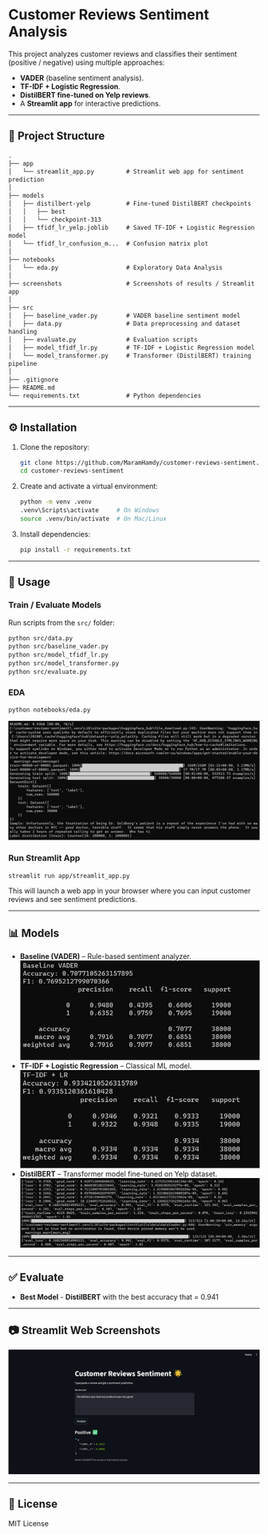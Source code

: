 # Customer Reviews Sentiment Analysis

This project analyzes customer reviews and classifies their sentiment (positive / negative) using multiple approaches:
- **VADER** (baseline sentiment analysis).
- **TF-IDF + Logistic Regression**.
- **DistilBERT fine-tuned on Yelp reviews**.
- A **Streamlit app** for interactive predictions.

---

## 📂 Project Structure

```
.
├── app
│   └── streamlit_app.py         # Streamlit web app for sentiment prediction
│
├── models
│   ├── distilbert-yelp          # Fine-tuned DistilBERT checkpoints
│   │   ├── best
│   │   └── checkpoint-313
│   ├── tfidf_lr_yelp.joblib     # Saved TF-IDF + Logistic Regression model
│   └── tfidf_lr_confusion_m...  # Confusion matrix plot
│
├── notebooks
│   └── eda.py                   # Exploratory Data Analysis
│
├── screenshots                  # Screenshots of results / Streamlit app
│
├── src
│   ├── baseline_vader.py        # VADER baseline sentiment model
│   ├── data.py                  # Data preprocessing and dataset handling
│   ├── evaluate.py              # Evaluation scripts
│   ├── model_tfidf_lr.py        # TF-IDF + Logistic Regression model
│   └── model_transformer.py     # Transformer (DistilBERT) training pipeline
│
├── .gitignore
├── README.md
└── requirements.txt             # Python dependencies
```

---

## ⚙️ Installation

1. Clone the repository:
   ```bash
   git clone https://github.com/MaramHamdy/customer-reviews-sentiment.git
   cd customer-reviews-sentiment
   ```

2. Create and activate a virtual environment:
   ```bash
   python -m venv .venv
   .venv\Scripts\activate     # On Windows
   source .venv/bin/activate  # On Mac/Linux
   ```

3. Install dependencies:
   ```bash
   pip install -r requirements.txt
   ```

---

## 🚀 Usage

### Train / Evaluate Models
Run scripts from the `src/` folder:
```bash
python src/data.py
python src/baseline_vader.py
python src/model_tfidf_lr.py
python src/model_transformer.py
python src/evaluate.py
```

### EDA
```bash
python notebooks/eda.py
```
![EDA](screenshots/sample_data.png)

### Run Streamlit App
```bash
streamlit run app/streamlit_app.py
```

This will launch a web app in your browser where you can input customer reviews and see sentiment predictions.

---

## 📊 Models

- **Baseline (VADER)** – Rule-based sentiment analyzer.
![VADER Accuracy](screenshots/VADER.png)
- **TF-IDF + Logistic Regression** – Classical ML model.
![TF-IDF + Logistic Regression Accuracy](screenshots/TF_IDF+LR.png)
- **DistilBERT** – Transformer model fine-tuned on Yelp dataset.
![DistilBERT Accuracy](screenshots\model_transformer.png)

---

## ✅ Evaluate

- **Best Model** - **DistilBERT** with the best accuracy that = 0.941

---

## 📷 Streamlit Web Screenshots
![Streamlit Screenshot](screenshots/app_positive.png)

---

## 📝 License
MIT License

